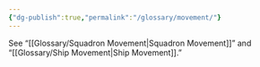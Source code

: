 ```yaml
---
{"dg-publish":true,"permalink":"/glossary/movement/"}
---
```


See “[[Glossary/Squadron Movement\|Squadron Movement]]” and “[[Glossary/Ship Movement\|Ship Movement]].”
